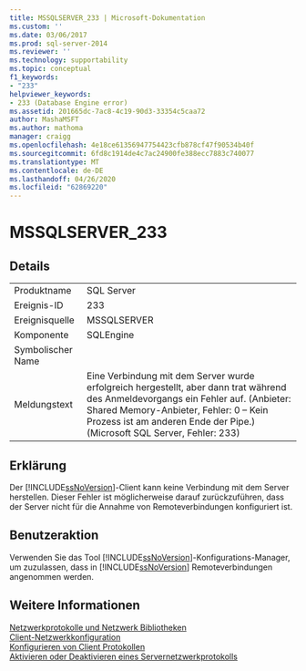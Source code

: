 ```yaml
---
title: MSSQLSERVER_233 | Microsoft-Dokumentation
ms.custom: ''
ms.date: 03/06/2017
ms.prod: sql-server-2014
ms.reviewer: ''
ms.technology: supportability
ms.topic: conceptual
f1_keywords:
- "233"
helpviewer_keywords:
- 233 (Database Engine error)
ms.assetid: 201665dc-7ac8-4c19-90d3-33354c5caa72
author: MashaMSFT
ms.author: mathoma
manager: craigg
ms.openlocfilehash: 4e18ce61356947754423cfb878cf47f90534b40f
ms.sourcegitcommit: 6fd8c1914de4c7ac24900fe388ecc7883c740077
ms.translationtype: MT
ms.contentlocale: de-DE
ms.lasthandoff: 04/26/2020
ms.locfileid: "62869220"
---
```

# <a name="mssqlserver_233"></a>MSSQLSERVER_233
    
## <a name="details"></a>Details  
  
|||  
|-|-|  
|Produktname|SQL Server|  
|Ereignis-ID|233|  
|Ereignisquelle|MSSQLSERVER|  
|Komponente|SQLEngine|  
|Symbolischer Name||  
|Meldungstext|Eine Verbindung mit dem Server wurde erfolgreich hergestellt, aber dann trat während des Anmeldevorgangs ein Fehler auf. (Anbieter: Shared Memory-Anbieter, Fehler: 0 – Kein Prozess ist am anderen Ende der Pipe.) (Microsoft SQL Server, Fehler: 233)|  
  
## <a name="explanation"></a>Erklärung  
 Der [!INCLUDE[ssNoVersion](../../includes/ssnoversion-md.md)]-Client kann keine Verbindung mit dem Server herstellen. Dieser Fehler ist möglicherweise darauf zurückzuführen, dass der Server nicht für die Annahme von Remoteverbindungen konfiguriert ist.  
  
## <a name="user-action"></a>Benutzeraktion  
 Verwenden Sie das Tool [!INCLUDE[ssNoVersion](../../includes/ssnoversion-md.md)]-Konfigurations-Manager, um zuzulassen, dass in [!INCLUDE[ssNoVersion](../../includes/ssnoversion-md.md)] Remoteverbindungen angenommen werden.  
  
## <a name="see-also"></a>Weitere Informationen  
 [Netzwerkprotokolle und Netzwerk Bibliotheken](../../sql-server/install/network-protocols-and-network-libraries.md)   
 [Client-Netzwerkkonfiguration](../../database-engine/configure-windows/client-network-configuration.md)   
 [Konfigurieren von Client Protokollen](../../database-engine/configure-windows/configure-client-protocols.md)   
 [Aktivieren oder Deaktivieren eines Servernetzwerkprotokolls](../../database-engine/configure-windows/enable-or-disable-a-server-network-protocol.md)  
  
  

